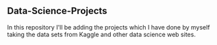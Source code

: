 ## Data-Science-Projects ##           
In this repository I'll be adding the projects which I have done by myself taking the data sets from Kaggle and other data science web sites.                               
